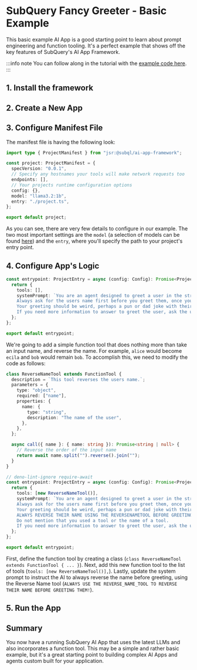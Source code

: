 # SubQuery Fancy Greeter - Basic Example

This basic example AI App is a good starting point to learn about prompt engineering and function tooling. It's a perfect example that shows off the key features of SubQuery's AI App Framework.

:::info note
You can follow along in the tutorial with the [example code here](https://github.com/subquery/subql-ai-app-example/tree/main/fancy-greeter).
:::

<!-- @include: ./snippets/prerequisites.md -->

## 1. Install the framework

<!-- @include: ./snippets/install-the-framework.md -->

## 2. Create a New App

<!-- @include: ./snippets/create-a-new-app.md -->

## 3. Configure Manifest File

<!-- @include: ./snippets/configure-manifest-file.md -->

The manifest file is having the following look:

```ts
import type { ProjectManifest } from "jsr:@subql/ai-app-framework";

const project: ProjectManifest = {
  specVersion: "0.0.1",
  // Specify any hostnames your tools will make network requests too
  endpoints: [],
  // Your projects runtime configuration options
  config: {}, 
  model: "llama3.2:1b",
  entry: "./project.ts",
};

export default project;
```

As you can see, there are very few details to configure in our example. The two most important settings are the `model` (a selection of models can be found [here](https://ollama.com/library)) and the `entry`, where you'll specify the path to your project's entry point.

## 4. Configure App's Logic

<!-- @include: ./snippets/configure-app-logic.md -->

<!-- @include: ./snippets/update-system-prompt.md -->

```ts
const entrypoint: ProjectEntry = async (config: Config): Promise<Project> => {
  return {
    tools: [],
    systemPrompt: `You are an agent designed to greet a user in the strangest way possible.
    Always ask for the users name first before you greet them, once you have this information, you can greet them in a unique way.
    Your greeting should be weird, perhaps a pun or dad joke with their name. Please be funny, interesting, weird, and/or unique.
    If you need more information to answer to greet the user, ask the user for more details.`,
  };
};

export default entrypoint;
```

<!-- @include: ./snippets/add-a-function-tool.md -->

We're going to add a simple function tool that does nothing more than take an input name, and reverse the name. For example, `alice` would become `ecila` and `bob` would remain `bob`. To accomplish this, we need to modify the code as follows:

```ts
class ReverseNameTool extends FunctionTool {
  description = `This tool reverses the users name.`;
  parameters = {
    type: "object",
    required: ["name"],
    properties: {
      name: {
        type: "string",
        description: "The name of the user",
      },
    },
  };

  async call({ name }: { name: string }): Promise<string | null> {
    // Reverse the order of the input name
    return await name.split("").reverse().join("");
  }
}

// deno-lint-ignore require-await
const entrypoint: ProjectEntry = async (config: Config): Promise<Project> => {
  return {
    tools: [new ReverseNameTool()],
    systemPrompt: `You are an agent designed to greet a user in the strangest way possible.
    Always ask for the users name first before you greet them, once you have this information, you can greet them in a unique way.
    Your greeting should be weird, perhaps a pun or dad joke with their name. Please be funny, interesting, weird, and/or unique.
    ALWAYS REVERSE THEIR NAME USING THE REVERSENAMETOOL BEFORE GREETING THEM!
    Do not mention that you used a tool or the name of a tool.
    If you need more information to answer to greet the user, ask the user for more details.`,
  };
};

export default entrypoint;
```

First, define the function tool by creating a class (`class ReverseNameTool extends FunctionTool { ... }`). Next, add this new function tool to the list of tools (`tools: [new ReverseNameTool()],`). Lastly, update the system prompt to instruct the AI to always reverse the name before greeting, using the Reverse Name tool (`ALWAYS USE THE REVERSE_NAME_TOOL TO REVERSE THEIR NAME BEFORE GREETING THEM!`).

## 5. Run the App

<!-- @include: ./snippets/run-the-ai-app.md -->

## Summary

You now have a running SubQuery AI App that uses the latest LLMs and also incorporates a function tool. This may be a simple and rather basic example, but it's a great starting point to building complex AI Apps and agents custom built for your application.

<!-- @include: ./snippets/summary.md -->
